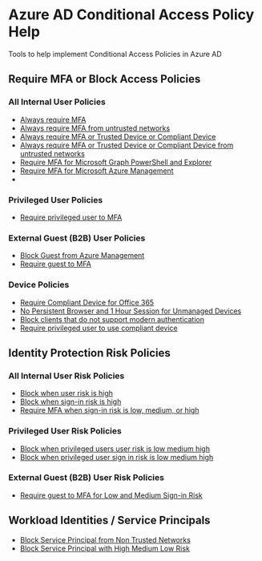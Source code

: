 # Azure AD Conditional Access Policy Help
Tools to help implement Conditional Access Policies in Azure AD
## Require MFA or Block Access Policies 

### All Internal User Policies
 * [Always require MFA]()
 * [Always require MFA from untrusted networks]()
 * [Always require MFA or Trusted Device or Compliant Device]()
 * [Always require MFA or Trusted Device or Compliant Device from untrusted networks]()
 * [Require MFA for Microsoft Graph PowerShell and Explorer]()
 * [Require MFA for Microsoft Azure Management]()
 * 
### Privileged User Policies
 * [Require privileged user to MFA]()
### External Guest (B2B) User Policies
* [Block Guest from Azure Management]()
* [Require guest to MFA]()
### Device Policies
 * [Require Compliant Device for Office 365]()
 * [No Persistent Browser and 1 Hour Session for Unmanaged Devices]()
 * [Block clients that do not support modern authentication]()
 * [Require privileged user to use compliant device]()
## Identity Protection Risk Policies
### All Internal User Risk Policies
 * [Block when user risk is high]()
 * [Block when sign-in risk is high]()
 * [Require MFA when sign-in risk is low, medium, or high]()
### Privileged User Risk Policies
* [Block when privileged users user risk is low medium high]()
* [Block when privileged user sign in risk is low medium high]()
### External Guest (B2B) User Risk Policies
 * [Require guest to MFA for Low and Medium Sign-in Risk]()
## Workload Identities / Service Principals
 * [Block Service Principal from Non Trusted Networks]()
 * [Block Service Principal with High Medium Low Risk]()
